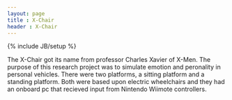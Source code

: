 ```yaml
---
layout: page
title : X-Chair
header : X-Chair
---
```


{% include JB/setup %}

The X-Chair got its name from professor Charles Xavier of X-Men.  The purpose of this research project was to simulate emotion and peronality in personal vehicles.  There were two platforms, a sitting platform and a standing platform.  Both were based upon electric wheelchairs and they had an onboard pc that recieved input from Nintendo Wiimote controllers.